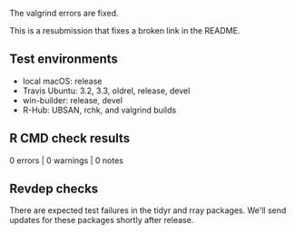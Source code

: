
The valgrind errors are fixed.

This is a resubmission that fixes a broken link in the README.

## Test environments

* local macOS: release
* Travis Ubuntu: 3.2, 3.3, oldrel, release, devel
* win-builder: release, devel
* R-Hub: UBSAN, rchk, and valgrind builds


## R CMD check results

0 errors | 0 warnings | 0 notes


## Revdep checks

There are expected test failures in the tidyr and rray packages. We'll send updates for these packages shortly after release.
